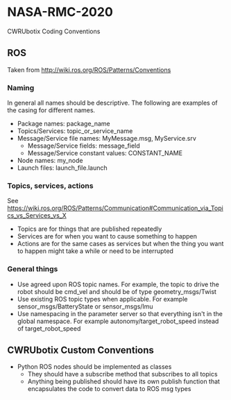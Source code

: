 # NASA-RMC-2020

CWRUbotix Coding Conventions

## ROS 
Taken from http://wiki.ros.org/ROS/Patterns/Conventions

### Naming

In general all names should be descriptive. The following are examples of the casing for different names. 

* Package names: package_name
* Topics/Services: topic_or_service_name
* Message/Service file names: MyMessage.msg, MyService.srv
  * Message/Service fields: message_field
  * Message/Service constant values: CONSTANT_NAME
* Node names: my_node
* Launch files: launch_file.launch

### Topics, services, actions
See https://wiki.ros.org/ROS/Patterns/Communication#Communication_via_Topics_vs_Services_vs_X

* Topics are for things that are published repeatedly
* Services are for when you want to cause something to happen
* Actions are for the same cases as services but when the thing you want to happen might take a while or need to be interrupted

### General things

* Use agreed upon ROS topic names. For example, the topic to drive the robot should be cmd_vel and should be of type geometry_msgs/Twist
* Use existing ROS topic types when applicable. For example sensor_msgs/BatteryState or sensor_msgs/Imu
* Use namespacing in the parameter server so that everything isn't in the global namespace. For example autonomy/target_robot_speed instead of target_robot_speed

## CWRUbotix Custom Conventions

* Python ROS nodes should be implemented as classes
  * They should have a subscribe method that subscribes to all topics
  * Anything being published should have its own publish function that encapsulates the code to convert data to ROS msg types





